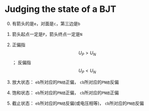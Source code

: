 # Judging the state of a BJT

0. 有箭头的是`e`，对面是`c`，第三边是`b`

1. 箭头起点一定是`P`，箭头终点一定是`N`

2. 正偏指 $$U_P > U_N$$ ； 反偏指 $$U_P < U_N$$



5. 放大状态： `eb`所对应的`PN结`正偏， `cb`所对应的`PN结`反偏
6. 饱和状态： `eb`所对应的`PN结`正偏， `cb`所对应的`PN结`正偏
7. 截止状态： `eb`所对应的`PN结`反偏(或电压相等)， `cb`所对应的`PN结`反偏
